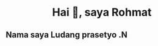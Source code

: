<!-- <img align="right" alt="Coding" width="400" src="https://avatars.githubusercontent.com/u/150422561?v=4"> -->

<h1 align="center">Hai 👋, saya Rohmat</h1>
<h3 align="center"></h3>


## Nama saya Ludang prasetyo .N
## 



